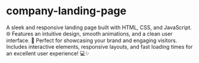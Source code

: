 # company-landing-page
A sleek and responsive landing page built with HTML, CSS, and JavaScript. 🌐 Features an intuitive design, smooth animations, and a clean user interface. 🎨 Perfect for showcasing your brand and engaging visitors. Includes interactive elements, responsive layouts, and fast loading times for an excellent user experience! 💻✨

